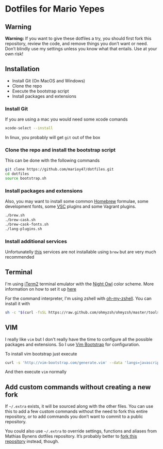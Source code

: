 # Dotfiles for Mario Yepes

## Warning

**Warning:** If you want to give these dotfiles a try, you should first fork this repository, review the code, and remove things you don’t want or need. Don’t blindly use my settings unless you know what that entails. Use at your own risk!

## Installation

- Install Git (On MacOS and Windows)
- Clone the repo
- Execute the bootstrap script
- Install packages and extensions

### Install Git

If you are using a mac you would need some xcode comands

```bash
xcode-select --install
```

In linux, you probably will get `git` out of the box

### Clone the repo and install the bootstrap script

This can be done with the following commands

```bash
git clone https://github.com/marioy47/dotfiles.git
cd dotfiles
source bootstrap.sh
```

### Install packages and extensions

Also, you may want to install some common [Homebrew](http://brew.sh/) formulae, some development fonts, some [VSC](https://code.visualstudio.com) plugins and some Vagrant plugins.

```bash
./brew.sh
./brew-cask.sh
./brew-cask-fonts.sh
./lang-plugins.sh
```

### Install additional services

Unfortunatelly [this](http://www.gingerbeardman.com/services/) services are not installable using `brew` but are very much recommended

## Terminal

I'm using [iTerm2](https://www.iterm2.com) terminal emulator with the [Night Owl](https://github.com/nickcernis/iterm2-night-owl) color scheme. More information on how to set it up [here](http://iterm2colorschemes.com/)

For the command interpreter, I'm using zshell with [oh-my-zshell](https://ohmyz.sh/). You can install it with

```bash
sh -c "$(curl -fsSL https://raw.github.com/ohmyzsh/ohmyzsh/master/tools/install.sh)"
```

## VIM

I really like `vim` but I don't really have the time to configure all the possible packages and extensions. So I use [Vim Bootstrap](https://github.com/editor-bootstrap/vim-bootstrap) for configuration.

To install vim bootstrap just execute

```bash
curl -s 'http://vim-bootstrap.com/generate.vim' --data 'langs=javascript&langs=typescript&langs=php&langs=html&langs=python&editor=vim' > ~/.vimrc
```

And then execute `vim` normally

## Add custom commands without creating a new fork

If `~/.extra` exists, it will be sourced along with the other files. You can use this to add a few custom commands without the need to fork this entire repository, or to add commands you don’t want to commit to a public repository.

You could also use `~/.extra` to override settings, functions and aliases from Mathias Bynens dotfiles repository. It’s probably better to [fork this repository](https://github.com/mathiasbynens/dotfiles/fork) instead, though.
